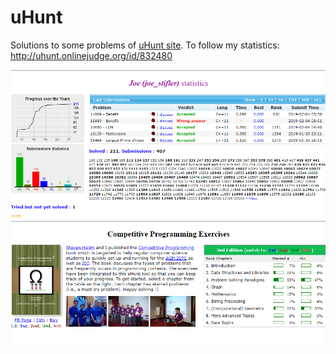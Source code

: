 # uHunt
Solutions to some problems of [uHunt site](https://uhunt.onlinejudge.org/). To follow my statistics: http://uhunt.onlinejudge.org/id/832480

<img src="statistics_of_my_profile.png">
